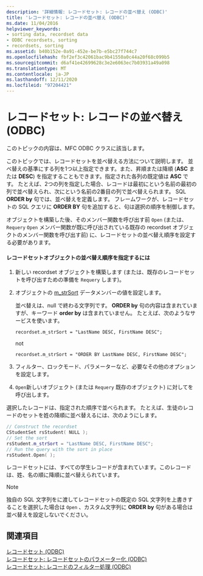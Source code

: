 ```yaml
---
description: '詳細情報: レコードセット: レコードの並べ替え (ODBC)'
title: 'レコードセット: レコードの並べ替え (ODBC)'
ms.date: 11/04/2016
helpviewer_keywords:
- sorting data, recordset data
- ODBC recordsets, sorting
- recordsets, sorting
ms.assetid: b40b152e-0a91-452e-be7b-e5bc27f744c7
ms.openlocfilehash: fbf2ef3c42061bac9b41550a0c44a20f68c099b5
ms.sourcegitcommit: d6af41e42699628c3e2e6063ec7b03931a49a098
ms.translationtype: MT
ms.contentlocale: ja-JP
ms.lasthandoff: 12/11/2020
ms.locfileid: "97204421"
---
```

# <a name="recordset-sorting-records-odbc"></a>レコードセット: レコードの並べ替え (ODBC)

このトピックの内容は、MFC ODBC クラスに該当します。

このトピックでは、レコードセットを並べ替える方法について説明します。 並べ替えの基準にする列を1つ以上指定できます。また、昇順または降順 (**ASC** または **DESC**) を指定することもできます。指定された各列の既定値は **ASC** です。 たとえば、2つの列を指定した場合、レコードは最初にという名前の最初の列で並べ替えられ、次にという名前の2番目の列で並べ替えられます。 SQL **ORDER by** 句では、並べ替えを定義します。 フレームワークが、レコードセットの SQL クエリに **ORDER BY** 句を追加すると、句は選択の順序を制御します。

オブジェクトを構築した後、そのメンバー関数を呼び出す前 `Open` (または、 `Requery` `Open` メンバー関数が既に呼び出されている既存の recordset オブジェクトのメンバー関数を呼び出す前) に、レコードセットの並べ替え順序を設定する必要があります。

#### <a name="to-specify-a-sort-order-for-a-recordset-object"></a>レコードセットオブジェクトの並べ替え順序を指定するには

1. 新しい recordset オブジェクトを構築します (または、既存のレコードセットを呼び出すための準備を `Requery` します)。

1. オブジェクトの [m_strSort](../../mfc/reference/crecordset-class.md#m_strsort) データメンバーの値を設定します。

   並べ替えは、null で終わる文字列です。 **ORDER by** 句の内容は含まれていますが、キーワード **order by** は含まれていません。 たとえば、次のようなサービスを使います。

    ```
    recordset.m_strSort = "LastName DESC, FirstName DESC";
    ```

   not

    ```
    recordset.m_strSort = "ORDER BY LastName DESC, FirstName DESC";
    ```

1. フィルター、ロックモード、パラメーターなど、必要なその他のオプションを設定します。

1. `Open`新しいオブジェクト (または `Requery` 既存のオブジェクト) に対してを呼び出します。

選択したレコードは、指定された順序で並べられます。 たとえば、生徒のレコードのセットを姓の降順に並べ替えるには、次のようにします。

```cpp
// Construct the recordset
CStudentSet rsStudent( NULL );
// Set the sort
rsStudent.m_strSort = "LastName DESC, FirstName DESC";
// Run the query with the sort in place
rsStudent.Open( );
```

レコードセットには、すべての学生レコードが含まれています。このレコードは、姓、名の順に降順に並べ替えられています。

> [!NOTE]
> 独自の SQL 文字列をに渡してレコードセットの既定の SQL 文字列を上書きすることを選択した場合は `Open` 、カスタム文字列に **ORDER by** 句がある場合は並べ替えを設定しないでください。

## <a name="see-also"></a>関連項目

[レコードセット (ODBC)](../../data/odbc/recordset-odbc.md)<br/>
[レコードセット: レコードセットのパラメーター化 (ODBC)](../../data/odbc/recordset-parameterizing-a-recordset-odbc.md)<br/>
[レコードセット: レコードのフィルター処理 (ODBC)](../../data/odbc/recordset-filtering-records-odbc.md)
